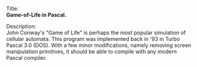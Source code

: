 Title:<br/>
<b>Game-of-Life in Pascal.</b>

Description:<br/>
John Conway's "Game of Life" is perhaps the most popular simulation of cellular automata. This program was implemented back in '93 in Turbo Pascal 3.0 (DOS). With a few minor modifications, namely removing screen manipulation primitives, it should be able to compile with any modern Pascal compiler.
